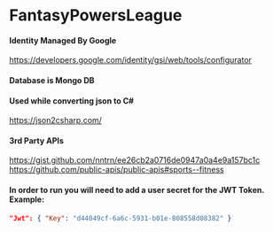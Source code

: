 # FantasyPowersLeague

#### Identity Managed By Google
<https://developers.google.com/identity/gsi/web/tools/configurator>

#### Database is Mongo DB

#### Used while converting json to C#
<https://json2csharp.com/>

#### 3rd Party APIs
<https://gist.github.com/nntrn/ee26cb2a0716de0947a0a4e9a157bc1c>
<https://github.com/public-apis/public-apis#sports--fitness>

#### In order to run you will need to add a user secret for the JWT Token.  Example:
```json
"Jwt": { "Key": "d44049cf-6a6c-5931-b01e-808558d08382" }
```
